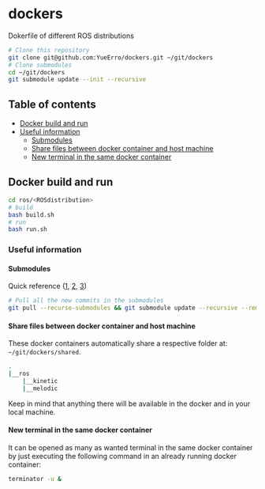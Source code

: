 # dockers
Dokerfile of different ROS distributions

```sh
# Clone this repository
git clone git@github.com:YueErro/dockers.git ~/git/dockers
# Clone submodules
cd ~/git/dockers
git submodule update --init --recursive
```

## Table of contents
* [Docker build and run](#docker-build-and-run)
* [Useful information](#useful-information)
  - [Submodules](#submodules)
  - [Share files between docker container and host machine](#share-files-between-docker-container-and-host-machine)
  - [New terminal in the same docker container](#new-terminal-in-the-same-docker-container)

## Docker build and run
```sh
cd ros/<ROSdistribution>
# build
bash build.sh
# run
bash run.sh
```

### Useful information
#### Submodules
Quick reference ([1](http://www.vogella.com/tutorials/GitSubmodules/article.html), [2](https://chrisjean.com/git-submodules-adding-using-removing-and-updating/), [3](https://git-scm.com/book/en/v2/Git-Tools-Submodules))
```sh
# Pull all the new commits in the submodules
git pull --recurse-submodules && git submodule update --recursive --remote
```

#### Share files between docker container and host machine
These docker containers automatically share a respective folder at: `~/git/dockers/shared`.
```sh
.
|__ros
    |__kinetic
    |__melodic
```
Keep in mind that anything there will be available in the docker and in your local machine.

#### New terminal in the same docker container
It can be opened as many as wanted terminal in the same docker container by just executing the following command in an already running docker container:
```sh
terminator -u &
```

